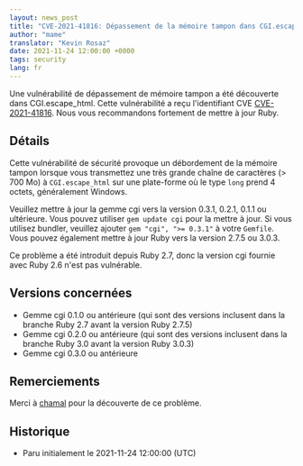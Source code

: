 ```yaml
---
layout: news_post
title: "CVE-2021-41816: Dépassement de la mémoire tampon dans CGI.escape_html"
author: "mame"
translator: "Kevin Rosaz"
date: 2021-11-24 12:00:00 +0000
tags: security
lang: fr
---
```


Une vulnérabilité de dépassement de mémoire tampon a été découverte dans CGI.escape_html. Cette vulnérabilité a reçu l'identifiant CVE [CVE-2021-41816](https://nvd.nist.gov/vuln/detail/CVE-2021-41816). 
Nous vous recommandons fortement de mettre à jour Ruby.

## Détails

Cette vulnérabilité de sécurité provoque un débordement de la mémoire tampon lorsque vous transmettez une très grande chaîne de caractères (> 700 Mo) à `CGI.escape_html` sur une plate-forme où le type `long` prend 4 octets, généralement Windows.

Veuillez mettre à jour la gemme cgi vers la version 0.3.1, 0.2.1, 0.1.1 ou ultérieure. Vous pouvez utiliser `gem update cgi` pour la mettre à jour. Si vous utilisez bundler, veuillez ajouter `gem "cgi", ">= 0.3.1"` à votre `Gemfile`. 
Vous pouvez également mettre à jour Ruby vers la version 2.7.5 ou 3.0.3.

Ce problème a été introduit depuis Ruby 2.7, donc la version cgi fournie avec Ruby 2.6 n'est pas vulnérable.

## Versions concernées

* Gemme cgi 0.1.0 ou antérieure (qui sont des versions inclusent dans la branche Ruby 2.7 avant la version Ruby 2.7.5)
* Gemme cgi 0.2.0 ou antérieure (qui sont des versions inclusent dans la branche Ruby 3.0 avant la version Ruby 3.0.3)
* Gemme cgi 0.3.0 ou antérieure

## Remerciements

Merci à [chamal](https://hackerone.com/chamal) pour la découverte de ce problème.

## Historique

* Paru initialement le 2021-11-24 12:00:00 (UTC)
